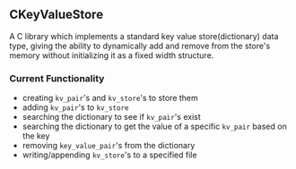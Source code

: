 ## CKeyValueStore
A C library which implements a standard key value store(dictionary) data type, giving the ability to dynamically add and remove from the store's memory without initializing it as a fixed width structure.

### Current Functionality
* creating `kv_pair`'s and `kv_store`'s to store them
* adding `kv_pair`'s to `kv_store`
* searching the dictionary to see if `kv_pair`'s exist
* searching the dictionary to get the value of a specific `kv_pair` based on the key
* removing `key_value_pair`'s from the dictionary
* writing/appending `kv_store`'s to a specified file
